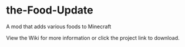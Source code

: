# the-Food-Update
A mod that adds various foods to Minecraft

View the Wiki for more information or click the project link to download.

